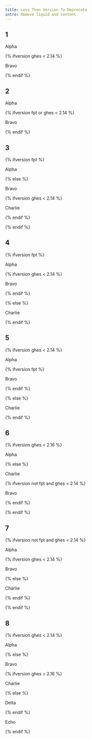 ```yaml
---
title: Less Than Version To Deprecate
intro: Remove liquid and content
---
```


## 1

<div class="example1">

Alpha

{% ifversion ghes < 2.14 %}

Bravo

{% endif %}

</div>

## 2

<div class="example2">

Alpha

{% ifversion fpt or ghes < 2.14 %}

Bravo

{% endif %}

</div>

## 3

<div class="example3">

{% ifversion fpt %}

Alpha

{% else %}

Bravo

{% ifversion ghes < 2.14 %}

Charlie

{% endif %}

{% endif %}

</div>

## 4

<div class="example4">

{% ifversion fpt %}

Alpha

{% ifversion ghes < 2.14 %}

Bravo

{% endif %}

{% else %}

Charlie

{% endif %}

</div>

## 5

<div class="example5">

{% ifversion ghes < 2.14 %}

Alpha

{% ifversion fpt %}

Bravo

{% endif %}

{% else %}

Charlie

{% endif %}

</div>

## 6

<div class="example6">

{% ifversion ghes < 2.16 %}

Alpha

{% else %}

Charlie

{% ifversion not fpt and ghes < 2.14 %}

Bravo

{% endif %}

{% endif %}

</div>

## 7

<div class="example7">

{% ifversion not fpt and ghes < 2.14 %}

Alpha

{% ifversion ghes < 2.14 %}

Bravo

{% else %}

Charlie

{% endif %}

{% endif %}

</div>

## 8

<div class="example8">

{% ifversion ghes < 2.14 %}

Alpha

{% else %}

Bravo

{% ifversion ghes > 2.16 %}

Charlie

{% else %}

Delta

{% endif %}

Echo

{% endif %}

</div>
